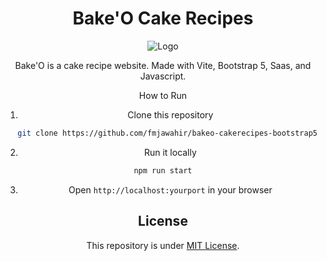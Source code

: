 <h1 align="center">Bake'O Cake Recipes</h1>

<p align="center">
  <img src="https://blogger.googleusercontent.com/img/b/R29vZ2xl/AVvXsEi3fWA7QzBTo9ej0PxWunHfjyKTg5C5EwrLS-ulPCj8ZCeklEwr-8bqY3knBNu31RFtoR8OtrwJiJKc48dWggi-fbDmKasY4ZqHkFOY9TC_KdFIZGNy-PRxsvspjouWQMh6rZr5_32aK3niKcw7NglfV7KyjaJE2uqa1mx_jBFlJYnvORGb9slMZpDEF4_e/s515/bakeo-logo.jpg" alt="Logo">
</p>

<p align="center">Bake'O is a cake recipe website. Made with Vite, Bootstrap 5, Saas, and Javascript.</p>
<div align="center">

How to Run

1. Clone this repository

```bash
  git clone https://github.com/fmjawahir/bakeo-cakerecipes-bootstrap5
```

2. Run it locally

```sh
npm run start
```

3. Open `http://localhost:yourport` in your browser

## License

This repository is under [MIT License](./LICENSE).
